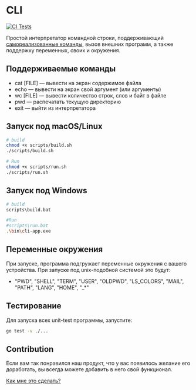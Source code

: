 # CLI

[![CI Tests](https://github.com/HSE-Software-Development/CLI/actions/workflows/go.yaml/badge.svg)](https://github.com/HSE-Software-Development/CLI/actions)

Простой интерпретатор командной строки, поддерживающий [самореализованные команды](#поддерживаемые-команды), вызов внешних программ, а также поддержку переменных, своих и окружения.

## Поддерживаемые команды
- cat [FILE] — вывести на экран содержимое файла
- echo — вывести на экран свой аргумент (или аргументы)
- wc [FILE] — вывести количество строк, слов и байт в файле
- pwd — распечатать текущую директорию
- exit — выйти из интерпретатора

## Запуск под macOS/Linux
``` bash
# build
chmod +x scripts/build.sh
./scripts/build.sh

# Run
chmod +x scripts/run.sh
./scripts/run.sh
```

## Запуск под Windows
``` bash
# build
scripts\build.bat

#Run
#scripts\run.bat
.\bin\cli-app.exe
```

## Переменные окружения

При запуске, программа подгружает переменные окружения с вашего устройства. 
При запуске под unix-подобной системой это будут:
- "PWD", "SHELL", "TERM", "USER", "OLDPWD", "LS_COLORS", "MAIL", "PATH", "LANG", "HOME", "_*"

## Тестирование

Для запуска всех unit-test программы, запустите:
```bash
go test -v ./...
```

## Contribution

Если вам так понравился наш продукт, что у вас появилось желание его доработать, вы всегда можете добавить в него свой функционал. 

[Как мне это сделать?](docs/Contribution.md)

